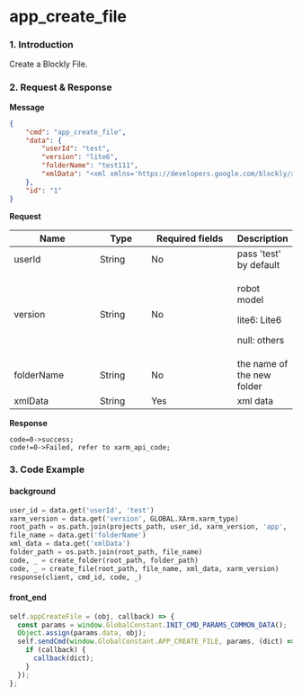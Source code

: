 # app\_create\_file

### 1. Introduction

Create a Blockly File.

### 2. Request & Response

**Message**

```json
{
    "cmd": "app_create_file",
    "data": {
        "userId": "test",
        "version": "lite6",
        "folderName": "test111",
        "xmlData": "<xml xmlns='https://developers.google.com/blockly/xml'><block type='set_angle_acceleration' id='TUM:^s#`fiBaLI=KXSG5' x='-602' y='-32'><field name='acceleration'>500</field></block></xml>"
    },
    "id": "1"
}
```
**Request**

<table data-full-width="true"><thead><tr><th width="142">Name</th><th width="79">Type</th><th width="144">Required fields</th><th>Description</th></tr></thead><tbody><tr><td>userId</td><td>String</td><td>No</td><td>pass 'test' by default</td></tr><tr><td>version</td><td>String</td><td>No</td><td><p>robot model</p><p>lite6: Lite6</p><p>null: others</p></td></tr><tr><td>folderName</td><td>String</td><td>No</td><td>the name of the new folder</td></tr><tr><td>xmlData</td><td>String</td><td>Yes</td><td>xml data</td></tr></tbody></table>


**Response**
```
code=0->success;
code!=0->Failed, refer to xarm_api_code;
```


### 3. Code Example

#### background

```python
user_id = data.get('userId', 'test')
xarm_version = data.get('version', GLOBAL.XArm.xarm_type)
root_path = os.path.join(projects_path, user_id, xarm_version, 'app', 'myapp')
file_name = data.get('folderName')
xml_data = data.get('xmlData')
folder_path = os.path.join(root_path, file_name)
code, _ = create_folder(root_path, folder_path)
code, _ = create_file(root_path, file_name, xml_data, xarm_version)
response(client, cmd_id, code, _)
```

#### front\_end

```javascript
self.appCreateFile = (obj, callback) => {
  const params = window.GlobalConstant.INIT_CMD_PARAMS_COMMON_DATA();
  Object.assign(params.data, obj);
  self.sendCmd(window.GlobalConstant.APP_CREATE_FILE, params, (dict) => {
    if (callback) {
      callback(dict);
    }
  });
};
```
